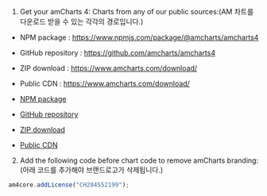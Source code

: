 1. Get your amCharts 4: Charts from any of our public sources:(AM 차트를 다운로드 받을 수 있는 각각의 경로입니다.)

- NPM package : https://www.npmjs.com/package/@amcharts/amcharts4
- GitHub repository : https://github.com/amcharts/amcharts4
- ZIP download : https://www.amcharts.com/download/
- Public CDN : https://www.amcharts.com/download/


- [NPM package](https://www.npmjs.com/package/@amcharts/amcharts4)
- [GitHub repository](https://github.com/amcharts/amcharts4)
- [ZIP download](https://www.amcharts.com/download/)
- [Public CDN](https://www.amcharts.com/download/)

2. Add the following code before chart code to remove amCharts branding:(아래 코드를 추가해야 브랜드로고가 삭제됩니다.)

```js
am4core.addLicense("CH284552199");
```
